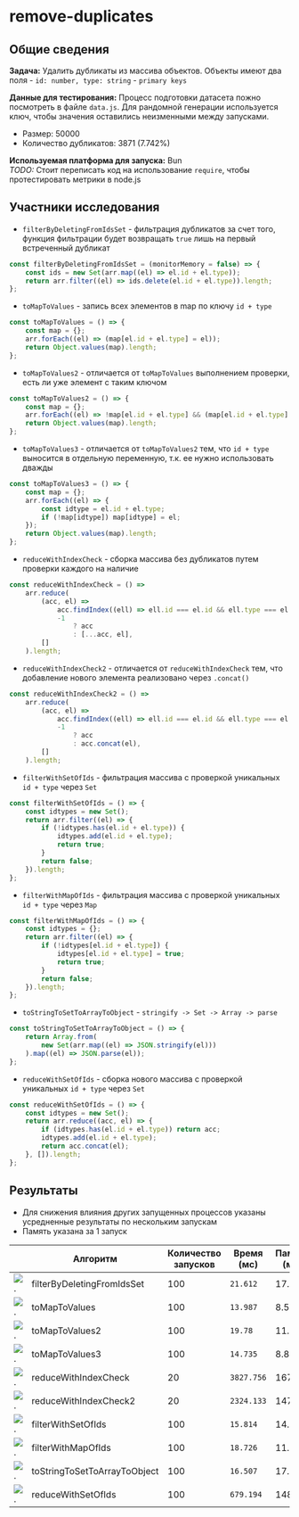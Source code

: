 # remove-duplicates

## Общие сведения

**Задача:** Удалить дубликаты из массива объектов. Объекты имеют два поля - `id: number, type: string` - `primary keys`

**Данные для тестирования:** Процесс подготовки датасета пожно посмотреть в файле `data.js`. Для рандомной генерации используется ключ, чтобы значения оставились неизменными между запусками.

- Размер: 50000
- Количество дубликатов: 3871 (7.742%)

**Используемая платформа для запуска:** Bun  
*TODO:* Стоит переписать код на использование `require`, чтобы протестировать метрики в node.js

## Участники исследования

- `filterByDeletingFromIdsSet` - фильтрация дубликатов за счет того, функция фильтрации будет возвращать `true` лишь на первый встреченный дубликат

```js
const filterByDeletingFromIdsSet = (monitorMemory = false) => {
    const ids = new Set(arr.map((el) => el.id + el.type));
    return arr.filter((el) => ids.delete(el.id + el.type)).length;
};
```

- `toMapToValues` - запись всех элементов в map по ключу `id + type`

```js
const toMapToValues = () => {
    const map = {};
    arr.forEach((el) => (map[el.id + el.type] = el));
    return Object.values(map).length;
};
```

- `toMapToValues2` - отличается от `toMapToValues` выполнением проверки, есть ли уже элемент с таким ключом

```js
const toMapToValues2 = () => {
    const map = {};
    arr.forEach((el) => !map[el.id + el.type] && (map[el.id + el.type] = el));
    return Object.values(map).length;
};
```

- `toMapToValues3` - отличается от `toMapToValues2` тем, что `id + type` выносится в отдельную переменную, т.к. ее нужно использовать дважды

```js
const toMapToValues3 = () => {
    const map = {};
    arr.forEach((el) => {
        const idtype = el.id + el.type;
        if (!map[idtype]) map[idtype] = el;
    });
    return Object.values(map).length;
};
```

- `reduceWithIndexCheck` - сборка массива без дубликатов путем проверки каждого на наличие

```js
const reduceWithIndexCheck = () =>
    arr.reduce(
        (acc, el) =>
            acc.findIndex((ell) => ell.id === el.id && ell.type === el.type) >
            -1
                ? acc
                : [...acc, el],
        []
    ).length;
```

- `reduceWithIndexCheck2` - отличается от `reduceWithIndexCheck` тем, что добавление нового элемента реализовано через `.concat()`

```js
const reduceWithIndexCheck2 = () =>
    arr.reduce(
        (acc, el) =>
            acc.findIndex((ell) => ell.id === el.id && ell.type === el.type) >
            -1
                ? acc
                : acc.concat(el),
        []
    ).length;
```

- `filterWithSetOfIds` - фильтрация массива с проверкой уникальных `id + type` через `Set`

```js
const filterWithSetOfIds = () => {
    const idtypes = new Set();
    return arr.filter((el) => {
        if (!idtypes.has(el.id + el.type)) {
            idtypes.add(el.id + el.type);
            return true;
        }
        return false;
    }).length;
};
```

- `filterWithMapOfIds` - фильтрация массива с проверкой уникальных `id + type` через `Map`

```js
const filterWithMapOfIds = () => {
    const idtypes = {};
    return arr.filter((el) => {
        if (!idtypes[el.id + el.type]) {
            idtypes[el.id + el.type] = true;
            return true;
        }
        return false;
    }).length;
};
```

- `toStringToSetToArrayToObject` - `stringify -> Set -> Array -> parse`

```js
const toStringToSetToArrayToObject = () => {
    return Array.from(
        new Set(arr.map((el) => JSON.stringify(el)))
    ).map((el) => JSON.parse(el));
};
```

- `reduceWithSetOfIds` - сборка нового массива с проверкой уникальных `id + type` через `Set`

```js
const reduceWithSetOfIds = () => {
    const idtypes = new Set();
    return arr.reduce((acc, el) => {
        if (idtypes.has(el.id + el.type)) return acc;
        idtypes.add(el.id + el.type);
        return acc.concat(el);
    }, []).length;
};
```

## Результаты

- Для снижения влияния других запущенных процессов указаны усредненные результаты по нескольким запускам
- Память указана за 1 запуск

| | Алгоритм | Количество запусков | Время (мс) | Память (мб) |
|---|---|---|---|---|
| ![.](https://placehold.co/12x12/FFF176/FFF176) | filterByDeletingFromIdsSet | 100 | `21.612` | 17.83 |
| ![.](https://placehold.co/12x12/81C784/81C784) | toMapToValues | 100 | `13.987` | 8.53 |
| ![.](https://placehold.co/12x12/FFF176/FFF176) | toMapToValues2 | 100 | `19.78` | 11.11 |
| ![.](https://placehold.co/12x12/81C784/81C784) | toMapToValues3 | 100 | `14.735` | 8.83 |
| ![.](https://placehold.co/12x12/E57373/E57373) | reduceWithIndexCheck | 20 | `3827.756` | 167.78 |
| ![.](https://placehold.co/12x12/E57373/E57373) | reduceWithIndexCheck2 | 20 | `2324.133` | 147.36 |
| ![.](https://placehold.co/12x12/81C784/81C784) | filterWithSetOfIds | 100 | `15.814` | 14.81 |
| ![.](https://placehold.co/12x12/FFF176/FFF176) | filterWithMapOfIds | 100 | `18.726` | 11.53 |
| ![.](https://placehold.co/12x12/FFF176/FFF176) | toStringToSetToArrayToObject | 100 | `16.507` | 17.48 |
| ![.](https://placehold.co/12x12/E57373/E57373) | reduceWithSetOfIds | 100 | `679.194` | 148.95 |
